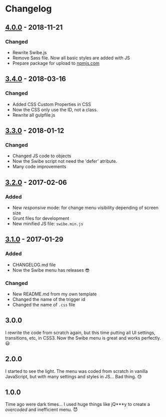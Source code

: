 # Changelog
## [4.0.0](https://github.com/barcia/swibe/releases/tag/4.0.0) - 2018-11-21
### Changed
- Rewrite Swibe.js
- Remove Sass file. Now all basic styles are added with JS
- Prepare package for upload to [npmjs.com](https://npmjs.com)


## [3.4.0](https://github.com/barcia/swibe/releases/tag/3.3.0) - 2018-03-16
### Changed
- Added CSS Custom Properties in CSS
- Now the CSS only use the ID, not a class.
- Rewrite all gulpfile.js

## [3.3.0](https://github.com/barcia/swibe/releases/tag/3.3.0) - 2018-01-12
### Changed
- Changed JS code to objects
- Now the Swibe script not need the 'defer' atribute.
- Many code improvements


## [3.2.0](https://github.com/barcia/swibe/releases/tag/3.2.0) - 2017-02-06
### Added
- New *responsive* mode: for change menu visibility depending of screen size
- Grunt files for development
- New minified JS file: `swibe.min.js`


## [3.1.0](https://github.com/barcia/swibe/releases/tag/3.1.0) - 2017-01-29
### Added
- CHANGELOG.md file
- Now the Swibe menu has releases :sunglasses:

### Changed
- New README.md from my own template
- Changed the name of the trigger id
- Changed the name of `.css` file


## 3.0.0
I rewrite the code from scratch again, but this time putting all UI settings,
transitions, etc, in CSS3. Now the Swibe menu is great and works perfectly.
:smiley:


## 2.0.0
I started to see the light. The menu was coded from scratch in vanilla
JavaScript, but with many settings and styles in JS... Bad thing. :sweat:


## 1.0.0
Time ago were dark times... I used huge things like jQ***y to create a
*overcoded* and inefficient menu. :smiling_imp:
